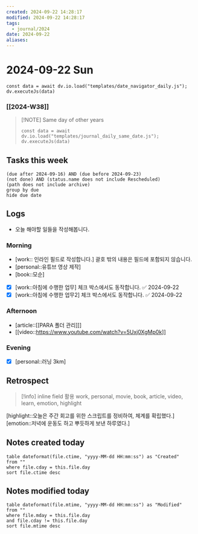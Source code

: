 ```yaml
---
created: 2024-09-22 14:28:17
modified: 2024-09-22 14:28:17
tags:
  - journal/2024
date: 2024-09-22
aliases:
---
```

# 2024-09-22 Sun
```dataviewjs
const data = await dv.io.load("templates/date_navigator_daily.js");
dv.executeJs(data)
```
### [[2024-W38]]

> [!NOTE] Same day of other years
>```dataviewjs
>const data = await dv.io.load("templates/journal_daily_same_date.js");
>dv.executeJs(data)
>```

## Tasks this week
```tasks
(due after 2024-09-16) AND (due before 2024-09-23)
(not done) AND (status.name does not include Rescheduled)
(path does not include archive)
group by due
hide due date
```

## Logs
- 오늘 해야할 일들을 작성해봅니다.
### Morning
- [work:: 인라인 필드로 작성합니다.] 괄호 밖의 내용은 필드에 포함되지 않습니다.
- [personal::유튜브 영상 제작]
-  [book::모순]
- [x] [work::아침에 수행한 업무] 체크 박스에서도 동작합니다. ✅ 2024-09-22
- [x] [work::아침에 수행한 업무2] 체크 박스에서도 동작합니다. ✅ 2024-09-22
### Afternoon
- [article::[[PARA 폴더 관리]]]
- [[video::https://www.youtube.com/watch?v=5Uxj0XgMp0k]]
### Evening
- [x] [personal::러닝 3km]

## Retrospect
> [!info]
> inline field 활용
> work, personal, movie, book, article, video, learn, emotion, highlight

[highlight::오늘은 주간 회고를 위한 스크립트를 정비하여, 체계를 확립했다.]
[emotion::저녁에 운동도 하고 뿌듯하게 보낸 하루였다.]
## Notes created today
```dataview
table dateformat(file.ctime, "yyyy-MM-dd HH:mm:ss") as "Created"
from ""
where file.cday = this.file.day
sort file.ctime desc
```

## Notes modified today
```dataview
table dateformat(file.mtime, "yyyy-MM-dd HH:mm:ss") as "Modified"
from ""
where file.mday = this.file.day
and file.cday != this.file.day
sort file.mtime desc
```
